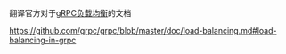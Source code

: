 翻译官方对于[gRPC负载均衡](https://github.com/grpc/grpc/blob/master/doc/load-balancing.md#load-balancing-in-grpc)的文档

https://github.com/grpc/grpc/blob/master/doc/load-balancing.md#load-balancing-in-grpc
